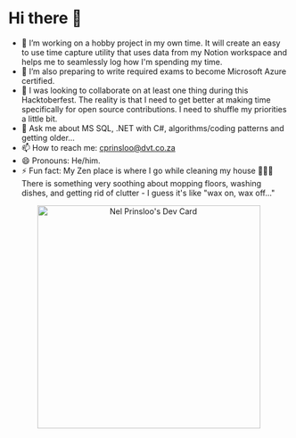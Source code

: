 # Hi there 👋

<!--
**NelCapeTown/NelCapeTown** is a ✨ _special_ ✨ repository because its `README.md` (this file) appears on your GitHub profile.

Here are some ideas to get you started: -->

- 🔭 I’m working on a hobby project in my own time.  It will create an easy to use time capture utility that uses data from my Notion workspace and helps me to seamlessly log how I'm spending my time.
- 🌱 I’m also preparing to write required exams to become Microsoft Azure certified.  
- 👯 I was looking to collaborate on at least one thing during this Hacktoberfest.  The reality is that I need to get better at making time specifically for open source contributions.  I need to shuffle my priorities a little bit.
- 💬 Ask me about MS SQL, .NET with C#, algorithms/coding patterns and getting older...
- 📫 How to reach me: <a href="mailto:cprinsloo@dvt.co.za">cprinsloo@dvt.co.za</a>
- 😄 Pronouns: He/him.
- ⚡ Fun fact: My Zen place is where I go while cleaning my house 🧼🧽🧹  There is something very soothing about mopping floors, washing dishes, and getting rid of clutter - I guess it's like "wax on, wax off..."

<center><a href="https://app.daily.dev/nelcapetown"><img src="https://api.daily.dev/devcards/67c610fb1bfe41f38361ac7268cb071a.png?r=zn6" width="400" alt="Nel Prinsloo's Dev Card"/></a></center>

